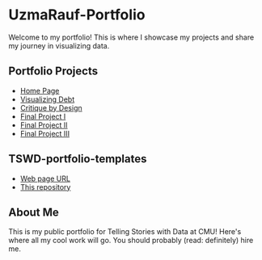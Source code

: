 # UzmaRauf-Portfolio

Welcome to my portfolio! This is where I showcase my projects and share my journey in visualizing data.

## Portfolio Projects

- [Home Page](#)
- [Visualizing Debt](#)
- [Critique by Design](critique-by-design.md)
- [Final Project I](final-project-part-one.md)
- [Final Project II](#)
- [Final Project III](#)

## TSWD-portfolio-templates

- [Web page URL](#)
- [This repository](#)

## About Me

This is my public portfolio for Telling Stories with Data at CMU! Here's where all my cool work will go. You should probably (read: definitely) hire me.
